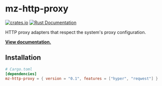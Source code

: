 # mz-http-proxy

[![crates.io](https://img.shields.io/crates/v/mz-http-proxy.svg)](https://crates.io/crates/mz-http-proxy)
[![Rust Documentation](https://img.shields.io/badge/api-rustdoc-blue.svg)][docs]

HTTP proxy adapters that respect the system's proxy configuration.

**[View documentation.][docs]**

## Installation

```toml
# Cargo.toml
[dependencies]
mz-http-proxy = { version = "0.1", features = ["hyper", "reqwest"] }
```

[docs]: https://docs.rs/mz-http-proxy/0.1.0/
